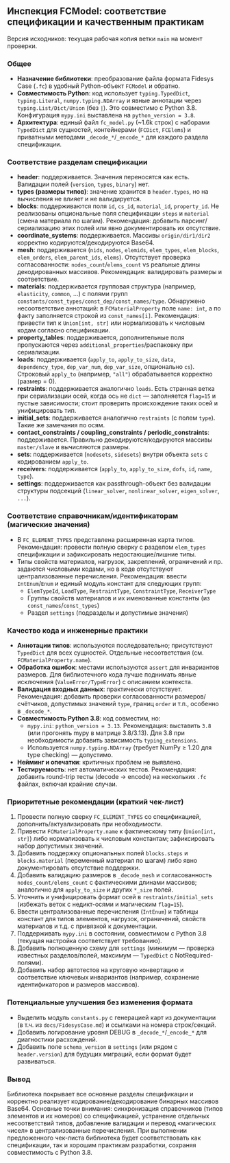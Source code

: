 ## Инспекция FCModel: соответствие спецификации и качественным практикам

Версия исходников: текущая рабочая копия ветки `main` на момент проверки.

### Общее

- **Назначение библиотеки**: преобразование файла формата Fidesys Case (`.fc`) в удобный Python-объект `FCModel` и обратно.
- **Совместимость Python**: код использует `typing.TypedDict`, `typing.Literal`, `numpy.typing.NDArray` и явные аннотации через `typing.List/Dict/Union` (без `|`). Это совместимо с Python 3.8. Конфигурация `mypy.ini` выставлена на `python_version = 3.8`.
- **Архитектура**: единый файл `fc_model.py` (~1.6k строк) с наборами `TypedDict` для сущностей, контейнерами (`FCDict`, `FCElems`) и приватными методами `_decode_*`/`_encode_*` для каждого раздела спецификации.

### Соответствие разделам спецификации

- **header**: поддерживается. Значения переносятся как есть. Валидации полей (`version`, `types`, `binary`) нет.
- **types (размеры типов)**: значение хранится в `header.types`, но на вычисления не влияет и не валидируется.
- **blocks**: поддерживаются поля `id`, `cs_id`, `material_id`, `property_id`. Не реализованы опциональные поля спецификации `steps` и `material` (смена материала по шагам). Рекомендация: добавить парсинг/сериализацию этих полей или явно документировать их отсутствие.
- **coordinate_systems**: поддерживается. Массивы `origin/dir1/dir2` корректно кодируются/декодируются Base64.
- **mesh**: поддерживается (`nids`, `nodes`, `elemids`, `elem_types`, `elem_blocks`, `elem_orders`, `elem_parent_ids`, `elems`). Отсутствует проверка согласованности: `nodes_count`/`elems_count` vs реальные длины декодированных массивов. Рекомендация: валидировать размеры и соответствие.
- **materials**: поддерживается групповая структура (например, `elasticity`, `common`, …) с полями групп `constants/const_types/const_dep/const_names/type`. Обнаружено несоответствие аннотаций: в `FCMaterialProperty` поле `name: int`, а по факту заполняется строкой из `const_names[i]`. Рекомендация: привести тип к `Union[int, str]` или нормализовать к числовым кодам согласно спецификации.
- **property_tables**: поддерживается, дополнительные поля пропускаются через `additional_properties`/распаковку при сериализации.
- **loads**: поддерживается (`apply_to`, `apply_to_size`, `data`, `dependency_type`, `dep_var_num`, `dep_var_size`, опционально `cs`). Строковый `apply_to` (например, `"all"`) обрабатывается корректно (размер = 0).
- **restraints**: поддерживается аналогично `loads`. Есть странная ветка при сериализации осей, когда ось не `dict` — заполняется `flag=15` и пустые зависимости; стоит проверить происхождение таких осей и унифицировать тип.
- **initial_sets**: поддерживается аналогично `restraints` (с полем `type`). Такие же замечания по осям.
- **contact_constraints / coupling_constraints / periodic_constraints**: поддерживается. Правильно декодируются/кодируются массивы `master/slave` и вычисляются размеры.
- **sets**: поддерживается (`nodesets`, `sidesets`) внутри объекта `sets` с кодированием `apply_to`.
- **receivers**: поддерживается (`apply_to`, `apply_to_size`, `dofs`, `id`, `name`, `type`).
- **settings**: поддерживается как passthrough-объект без валидации структуры подсекций (`linear_solver`, `nonlinear_solver`, `eigen_solver`, `...`).

### Соответствие справочникам/идентификаторам (магические значения)

- В `FC_ELEMENT_TYPES` представлена расширенная карта типов. Рекомендация: провести полную сверку с разделом `elem_types` спецификации и зафиксировать недостающие/лишние типы.
- Типы свойств материалов, нагрузок, закреплений, ограничений и пр. задаются числовыми кодами, но в коде отсутствуют централизованные перечисления. Рекомендация: ввести `IntEnum`/`Enum` и единый модуль констант для следующих групп:
  - `ElemTypeId`, `LoadType`, `RestraintType`, `ConstraintType`, `ReceiverType`
  - Группы свойств материалов и их именованные константы (из `const_names`/`const_types`)
  - Раздел `settings` (подразделы и допустимые значения)

### Качество кода и инженерные практики

- **Аннотации типов**: используются последовательно; присутствуют `TypedDict` для всех сущностей. Отдельные несоответствия (см. `FCMaterialProperty.name`).
- **Обработка ошибок**: местами используются `assert` для инвариантов размеров. Для библиотечного кода лучше поднимать явные исключения (`ValueError/TypeError`) с описанием контекста.
- **Валидация входных данных**: практически отсутствует. Рекомендация: добавить проверки согласованности размеров/счётчиков, допустимых значений `type`, границ `order` и т.п., особенно в `_decode_*`.
- **Совместимость Python 3.8**: код совместим, но:
  - `mypy.ini`: `python_version = 3.13`. Рекомендация: выставить `3.8` (или прогонять mypy в матрице 3.8/3.13). Для 3.8 при необходимости добавить зависимость `typing_extensions`.
  - Используется `numpy.typing.NDArray` (требует NumPy ≥ 1.20 для type checking) — допустимо.
- **Нейминг и опечатки**: критичных проблем не выявлено.
- **Тестируемость**: нет автоматических тестов. Рекомендация: добавить round-trip тесты (decode → encode) на нескольких `.fc` файлах, включая крайние случаи.

### Приоритетные рекомендации (краткий чек-лист)

1. Провести полную сверку `FC_ELEMENT_TYPES` со спецификацией, дополнить/актуализировать при необходимости.
2. Привести `FCMaterialProperty.name` к фактическому типу (`Union[int, str]`) либо нормализовать к числовым константам; зафиксировать набор допустимых значений.
3. Добавить поддержку опциональных полей `blocks.steps` и `blocks.material` (переменный материал по шагам) либо явно документировать отсутствие поддержки.
4. Добавить валидацию размеров в `_decode_mesh` и согласованность `nodes_count/elems_count` с фактическими длинами массивов; аналогично для `apply_to_size` и других `*_size` полей.
5. Уточнить и унифицировать формат осей в `restraints/initial_sets` (избежать веток с недикт-осями и магическим `flag=15`).
6. Ввести централизованные перечисления (`IntEnum`) и таблицы констант для типов элементов, нагрузок, ограничений, свойств материалов и т.д. с привязкой к документации.
7. Поддерживать `mypy.ini` в состоянии, совместимом с Python 3.8 (текущая настройка соответствует требованию).
8. Добавить полноценную схему для `settings` (минимум — проверка известных разделов/полей, максимум — `TypedDict` с NotRequired-полями).
9. Добавить набор автотестов на круговую конвертацию и соответствие ключевых инвариантов (например, сохранение идентификаторов и размеров массивов).

### Потенциальные улучшения без изменения формата

- Выделить модуль `constants.py` с генерацией карт из документации (в т.ч. из `docs/FidesysCase.md`) и ссылками на номера строк/секций.
- Добавить логирование уровня DEBUG в `_decode_*`/`_encode_*` для диагностики расхождений.
- Добавить поле `schema_version` в `settings` (или рядом с `header.version`) для будущих миграций, если формат будет развиваться.

### Вывод

Библиотека покрывает все основные разделы спецификации и корректно реализует кодирование/декодирование бинарных массивов Base64. Основные точки внимания: синхронизация справочников (типов элементов и их номеров) со спецификацией, устранение отдельных несоответствий типов, добавление валидации и перевод «магических чисел» в централизованные перечисления. При выполнении предложенного чек-листа библиотека будет соответствовать как спецификации, так и хорошим практикам разработки, сохраняя совместимость с Python 3.8.


